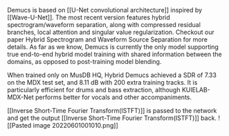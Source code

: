 Demucs is based on [[U-Net convolutional architecture]] inspired by [[Wave-U-Net]]. The most recent version features hybrid spectrogram/waveform separation, along with compressed residual branches, local attention and singular value regularization. Checkout our paper Hybrid Spectrogram and Waveform Source Separation for more details. As far as we know, Demucs is currently the only model supporting true end-to-end hybrid model training with shared information between the domains, as opposed to post-training model blending.

When trained only on MusDB HQ, Hybrid Demucs achieved a SDR of 7.33 on the MDX test set, and 8.11 dB with 200 extra training tracks. It is particularly efficient for drums and bass extraction, although KUIELAB-MDX-Net performs better for vocals and other accompaniments.


[[Inverse Short-Time Fourier Transform(ISTFT)]] is passed to the network and get the output [[Inverse Short-Time Fourier Transform(ISTFT)]] back.
![[Pasted image 20220601001010.png]]